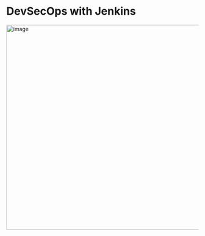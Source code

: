 # DevSecOps with Jenkins

<img width="536" alt="image" src="https://github.com/Nachiketa-A/DevopsCourse/assets/157089767/1212f73d-6413-491e-86d1-c53a9865ef61">


